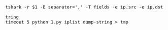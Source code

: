 <pre>
tshark -r $1 -E separator=',' -T fields -e ip.src -e ip.dst -e dns.qry.name -e dns.ns -e dns.ptr.domain_name -e dns.cname -e dns.dname -e dns.hinfo.os -e dns.ilnp.lp -e dns.mb -e dns.md -e dns.mf -e dns.mg -e dns.ns -e dns.ptr.domain_name -e dns.resp.name -e dns.rp.mailbox -e dns.rp.txt_rr -e dns.soa.mname -e dns.spf -e dns.srv.name -e dns.srv.proto -e dns.srv.service -e dns.srv.target -e dns.tkey.algo_name -e dns.txt 

tring
timeout 5 python 1.py iplist dump-string > tmp
</pre>


